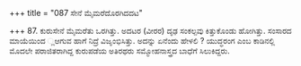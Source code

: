 +++
title = "087 ಸೇನೆ ಮೈಮರೆದೊರಗಿದದಟ"

+++
87. ಕುರುಸೇನೆ ಮೈಮರೆತು ಒರಗಿತ್ತು. ಅದಟರ (ವೀರರ) ದೃಢ ಸಂಕಲ್ಪವು ಕಿತ್ತುಕೊಂಡು ಹೋಗಿತ್ತು. ಸಂಸಾರದ ಮಾಯೆಯಿಂದ ್ಲಆಗುವ ಹಾಗೆ ನಿದ್ರೆ ವಿಜೃಂಭಿಸಿತ್ತು. ಅದನ್ನು ಏನೆಂದು ಹೇಳಲಿ ? ಯುದ್ಧರಂಗ ಎಂಬ ಕಾಡಿನಲ್ಲಿ ಮೊದಲೇ ಪರಾಜಿತರಾಗಿದ್ದ ಕುರುಪಡೆಯ ಅತಿರಥರು ಸಮ್ಮೋಹನಾಸ್ತ್ರದ ಬಾಧೆಗೆ ಸಿಲುಕಿದ್ದರು.
